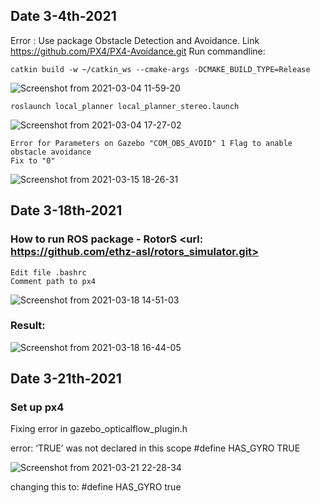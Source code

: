 ## Date 3-4th-2021

Error :  Use package Obstacle Detection and Avoidance. Link https://github.com/PX4/PX4-Avoidance.git <release v0.3.1>
Run commandline:
```shell
catkin build -w ~/catkin_ws --cmake-args -DCMAKE_BUILD_TYPE=Release
```
![Screenshot from 2021-03-04 11-59-20](https://user-images.githubusercontent.com/69444682/109951190-f72f8480-7d0f-11eb-96b4-9eae3581eb41.png)
```shell
roslaunch local_planner local_planner_stereo.launch
```
![Screenshot from 2021-03-04 17-27-02](https://user-images.githubusercontent.com/69444682/109951196-f860b180-7d0f-11eb-8a9f-236833ff5955.png)
```shell
Error for Parameters on Gazebo "COM_OBS_AVOID" 1 Flag to anable obstacle avoidance
Fix to "0"
```
![Screenshot from 2021-03-15 18-26-31](https://user-images.githubusercontent.com/69444682/111270988-2d033000-8663-11eb-8aac-93e05e66efa5.png)

## Date 3-18th-2021
### How to run ROS package - RotorS <url: https://github.com/ethz-asl/rotors_simulator.git>
```shell
Edit file .bashrc
Comment path to px4 
```
![Screenshot from 2021-03-18 14-51-03](https://user-images.githubusercontent.com/69444682/111590980-62418680-87f9-11eb-8a80-a72402c8dc83.png)
### Result:
![Screenshot from 2021-03-18 16-44-05](https://user-images.githubusercontent.com/69444682/111605811-2c0c0300-8809-11eb-8ac8-54f843a057cc.png)


## Date 3-21th-2021
### Set up px4
Fixing error in gazebo_opticalflow_plugin.h

error: ‘TRUE’ was not declared in this scope
#define HAS_GYRO TRUE

![Screenshot from 2021-03-21 22-28-34](https://user-images.githubusercontent.com/69444682/111910787-6093ef00-8a95-11eb-9d3f-455f7f191e2e.png)

changing this to:
#define HAS_GYRO true

